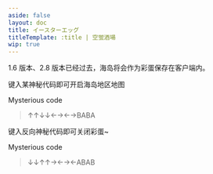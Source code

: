 ```yaml
---
aside: false
layout: doc
title: イースターエッグ
titleTemplate: :title | 空蛍酒場
wip: true
---
```


[文：【彩蛋】查看历史版本内容]: # 'https://support.qq.com/products/321980/faqs/97056'

1.6 版本、2.8 版本已经过去，海岛将会作为彩蛋保存在客户端内。

键入某神秘代码即可开启海岛地区地图

Mysterious code

> ↑↑↓↓←→←→BABA

键入反向神秘代码即可关闭彩蛋~

Mysterious code

> ↓↓↑↑→←→←ABAB
